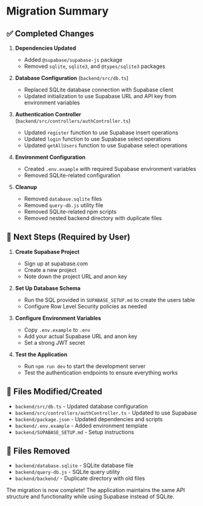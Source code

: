 # Migration Summary

## ✅ Completed Changes

1. **Dependencies Updated**
   - Added `@supabase/supabase-js` package
   - Removed `sqlite`, `sqlite3`, and `@types/sqlite3` packages

2. **Database Configuration** (`backend/src/db.ts`)
   - Replaced SQLite database connection with Supabase client
   - Updated initialization to use Supabase URL and API key from environment variables

3. **Authentication Controller** (`backend/src/controllers/authController.ts`)
   - Updated `register` function to use Supabase insert operations
   - Updated `login` function to use Supabase select operations
   - Updated `getAllUsers` function to use Supabase select operations

4. **Environment Configuration**
   - Created `.env.example` with required Supabase environment variables
   - Removed SQLite-related configuration

5. **Cleanup**
   - Removed `database.sqlite` files
   - Removed `query-db.js` utility file
   - Removed SQLite-related npm scripts
   - Removed nested backend directory with duplicate files

## 🔄 Next Steps (Required by User)

1. **Create Supabase Project**
   - Sign up at supabase.com
   - Create a new project
   - Note down the project URL and anon key

2. **Set Up Database Schema**
   - Run the SQL provided in `SUPABASE_SETUP.md` to create the users table
   - Configure Row Level Security policies as needed

3. **Configure Environment Variables**
   - Copy `.env.example` to `.env`
   - Add your actual Supabase URL and anon key
   - Set a strong JWT secret

4. **Test the Application**
   - Run `npm run dev` to start the development server
   - Test the authentication endpoints to ensure everything works

## 📁 Files Modified/Created

- `backend/src/db.ts` - Updated database configuration
- `backend/src/controllers/authController.ts` - Updated to use Supabase
- `backend/package.json` - Updated dependencies and scripts
- `backend/.env.example` - Added environment template
- `backend/SUPABASE_SETUP.md` - Setup instructions

## 📁 Files Removed

- `backend/database.sqlite` - SQLite database file
- `backend/query-db.js` - SQLite query utility
- `backend/backend/` - Duplicate directory with old files

The migration is now complete! The application maintains the same API structure and functionality while using Supabase instead of SQLite.
